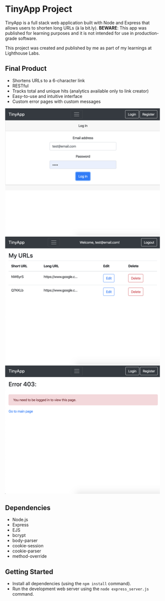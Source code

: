 # TinyApp Project

TinyApp is a full stack web application built with Node and Express that allows users to shorten long URLs (à la bit.ly). **BEWARE**: This app was published for learning purposes and it is not intended for use in production-grade software.

This project was created and published by me as part of my learnings at Lighthouse Labs.

## Final Product

- Shortens URLs to a 6-character link
- RESTful
- Tracks total and unique hits (analytics available only to link creator)
- Easy-to-use and intuitive interface
- Custom error pages with custom messages

!["Login page"](/docs/login.png)
!["Main App page"](/docs/home.png)
!["Custom Error page"](/docs/error.png)


## Dependencies

- Node.js
- Express
- EJS
- bcrypt
- body-parser
- cookie-session
- cookie-parser
- method-override

## Getting Started

- Install all dependencies (using the `npm install` command).
- Run the development web server using the `node express_server.js` command.
